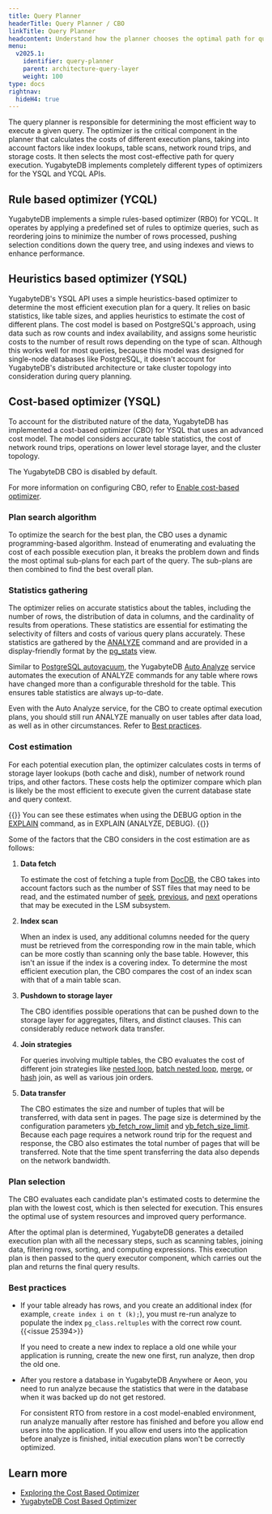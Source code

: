 ```yaml
---
title: Query Planner
headerTitle: Query Planner / CBO
linkTitle: Query Planner
headcontent: Understand how the planner chooses the optimal path for query execution
menu:
  v2025.1:
    identifier: query-planner
    parent: architecture-query-layer
    weight: 100
type: docs
rightnav:
  hideH4: true
---
```


The query planner is responsible for determining the most efficient way to execute a given query. The optimizer is the critical component in the planner that calculates the costs of different execution plans, taking into account factors like index lookups, table scans, network round trips, and storage costs. It then selects the most cost-effective path for query execution. YugabyteDB implements completely different types of optimizers for the YSQL and YCQL APIs.

## Rule based optimizer (YCQL)

YugabyteDB implements a simple rules-based optimizer (RBO) for YCQL. It operates by applying a predefined set of rules to optimize queries, such as reordering joins to minimize the number of rows processed, pushing selection conditions down the query tree, and using indexes and views to enhance performance.

## Heuristics based optimizer (YSQL)

YugabyteDB's YSQL API uses a simple heuristics-based optimizer to determine the most efficient execution plan for a query. It relies on basic statistics, like table sizes, and applies heuristics to estimate the cost of different plans. The cost model is based on PostgreSQL's approach, using data such as row counts and index availability, and assigns some heuristic costs to the number of result rows depending on the type of scan. Although this works well for most queries, because this model was designed for single-node databases like PostgreSQL, it doesn't account for YugabyteDB's distributed architecture or take cluster topology into consideration during query planning.

## Cost-based optimizer (YSQL)

To account for the distributed nature of the data, YugabyteDB has implemented a cost-based optimizer (CBO) for YSQL that uses an advanced cost model. The model considers accurate table statistics, the cost of network round trips, operations on lower level storage layer, and the cluster topology.

The YugabyteDB CBO is disabled by default.

For more information on configuring CBO, refer to [Enable cost-based optimizer](../../../best-practices-operations/ysql-yb-enable-cbo/).

### Plan search algorithm

To optimize the search for the best plan, the CBO uses a dynamic programming-based algorithm. Instead of enumerating and evaluating the cost of each possible execution plan, it breaks the problem down and finds the most optimal sub-plans for each part of the query. The sub-plans are then combined to find the best overall plan.

### Statistics gathering

The optimizer relies on accurate statistics about the tables, including the number of rows, the distribution of data in columns, and the cardinality of results from operations. These statistics are essential for estimating the selectivity of filters and costs of various query plans accurately. These statistics are gathered by the [ANALYZE](../../../api/ysql/the-sql-language/statements/cmd_analyze/) command and are provided in a display-friendly format by the [pg_stats](../../../architecture/system-catalog/#data-statistics) view.

Similar to [PostgreSQL autovacuum](https://www.postgresql.org/docs/current/routine-vacuuming.html#AUTOVACUUM), the YugabyteDB [Auto Analyze](../../../explore/query-1-performance/auto-analyze/) service automates the execution of ANALYZE commands for any table where rows have changed more than a configurable threshold for the table. This ensures table statistics are always up-to-date.

Even with the Auto Analyze service, for the CBO to create optimal execution plans, you should still run ANALYZE manually on user tables after data load, as well as in other circumstances. Refer to [Best practices](#best-practices).

### Cost estimation

For each potential execution plan, the optimizer calculates costs in terms of storage layer lookups (both cache and disk), number of network round trips, and other factors. These costs help the optimizer compare which plan is likely be the most efficient to execute given the current database state and query context.

{{<tip>}}
You can see these estimates when using the DEBUG option in the [EXPLAIN](../../../api/ysql/the-sql-language/statements/perf_explain) command, as in EXPLAIN (ANALYZE, DEBUG).
{{</tip>}}

Some of the factors that the CBO considers in the cost estimation are as follows:

1. **Data fetch**

    To estimate the cost of fetching a tuple from [DocDB](../../docdb/), the CBO takes into account factors such as the number of SST files that may need to be read, and the estimated number of [seek](../../docdb/lsm-sst/#seek), [previous](../../docdb/lsm-sst/#previous), and [next](../../docdb/lsm-sst/#next) operations that may be executed in the LSM subsystem.

1. **Index scan**

    When an index is used, any additional columns needed for the query must be retrieved from the corresponding row in the main table, which can be more costly than scanning only the base table. However, this isn't an issue if the index is a covering index. To determine the most efficient execution plan, the CBO compares the cost of an index scan with that of a main table scan.

1. **Pushdown to storage layer**

    The CBO identifies possible operations that can be pushed down to the storage layer for aggregates, filters, and distinct clauses. This can considerably reduce network data transfer.

1. **Join strategies**

    For queries involving multiple tables, the CBO evaluates the cost of different join strategies like [nested loop](../join-strategies/#nested-loop-join), [batch nested loop](../join-strategies/#batched-nested-loop-join-bnl), [merge](../join-strategies/#merge-join), or [hash](../join-strategies/#hash-join) join, as well as various join orders.

1. **Data transfer**

    The CBO estimates the size and number of tuples that will be transferred, with data sent in pages. The page size is determined by the configuration parameters [yb_fetch_row_limit](../../../reference/configuration/yb-tserver/#yb-fetch-row-limit) and [yb_fetch_size_limit](../../../reference/configuration/yb-tserver/#yb-fetch-size-limit). Because each page requires a network round trip for the request and response, the CBO also estimates the total number of pages that will be transferred. Note that the time spent transferring the data also depends on the network bandwidth.

### Plan selection

The CBO evaluates each candidate plan's estimated costs to determine the plan with the lowest cost, which is then selected for execution. This ensures the optimal use of system resources and improved query performance.

After the optimal plan is determined, YugabyteDB generates a detailed execution plan with all the necessary steps, such as scanning tables, joining data, filtering rows, sorting, and computing expressions. This execution plan is then passed to the query executor component, which carries out the plan and returns the final query results.

### Best practices

- If your table already has rows, and you create an additional index (for example, `create index i on t (k);`), you must re-run analyze to populate the index `pg_class.reltuples` with the correct row count. {{<issue 25394>}}

    If you need to create a new index to replace a old one while your application is running, create the new one first, run analyze, then drop the old one.

- After you restore a database in YugabyteDB Anywhere or Aeon, you need to run analyze because the statistics that were in the database when it was backed up do not get restored.

    For consistent RTO from restore in a cost model-enabled environment, run analyze manually after restore has finished and before you allow end users into the application. If you allow end users into the application before analyze is finished, initial execution plans won't be correctly optimized.

## Learn more

- [Exploring the Cost Based Optimizer](https://www.yugabyte.com/blog/yugabytedb-cost-based-optimizer/)
- [YugabyteDB Cost Based Optimizer](https://dev.to/yugabyte/yugabytedb-cost-based-optimizer-and-cost-model-for-distributed-lsm-tree-1hb4)